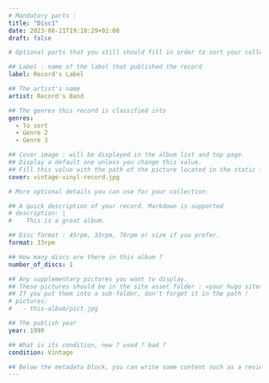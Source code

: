 ```yaml
---
# Mandatory parts :
title: "Disc1"
date: 2023-08-21T19:10:29+02:00
draft: false

# Optional parts that you still should fill in order to sort your collection

## Label : name of the label that published the record
label: Record's Label

## The artist's name
artist: Record's Band

## The genres this record is classified into
genres:
  - To sort
  - Genre 2
  - Genre 3

## Cover image : will be displayed in the album list and top page.
## Display a default one unless you change this value.
## Fill this value with the path of the picture located in the static folder
cover: vintage-vinyl-record.jpg

# More optional details you can use for your collection.

## A quick description of your record. Markdown is supported
# description: |
#    This is a great album.

## Disc format : 45rpm, 33rpm, 78rpm or size if you prefer.
format: 33rpm

## How many discs are there in this album ?
number_of_discs: 1

## Any supplementary pictures you want to display.
## These pictures should be in the site asset folder : <your hugo site>/static
## If you put them into a sub-folder, don't forget it in the path !
# pictures:
#   - this-album/pict.jpg

## The publish year
year: 1990

## What is its condition, new ? used ? bad ?
condition: Vintage

## Below the metadata block, you can write some content such as a review or anything else you want. It'll be displayed in the album page.
---
```

